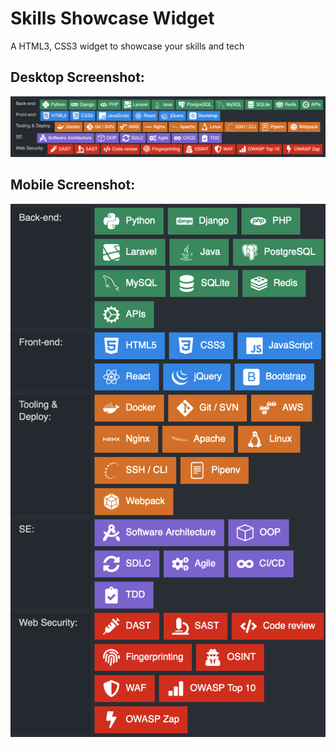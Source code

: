 # Skills Showcase Widget

A HTML3, CSS3 widget to showcase your skills and tech

## Desktop Screenshot:
![desktop-screenshot](https://raw.githubusercontent.com/sjbell/skills_showcase_widget/main/skills-desktop.png)

## Mobile Screenshot:
![mobile-screenshot](https://raw.githubusercontent.com/sjbell/skills_showcase_widget/main/skills-mobile.png)
